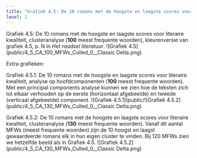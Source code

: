 ```yaml
---
title: "Grafiek 4.5: De 10 romans met de hoogste en laagste scores voor literaire kwaliteit"
level: 2
---
```

Grafiek 4.5: De 10 romans met de hoogste en laagste scores voor literaire kwaliteit, clusteranalyse (**100** meest frequente woorden), kleurenversie van grafiek 4.5, p. N in *Het raadsel literatuur*.
![Grafiek 4.5](public/4_5_CA_100_MFWs_Culled_0__Classic Delta.png)

Extra grafieken:

Grafiek 4.5.1:  De 10 romans met de hoogste en laagste scores voor literaire kwaliteit, analyse op hoofdcomponenten (**100** meest frequente woorden). Met een principal components analyse kunnen we zien hoe de teksten zich tot elkaar verhouden op de eerste (horizontaal afgebeelde) en tweede (verticaal afgebeelde) component.
![Grafiek 4.5.1](public/![Grafiek 4.5.2](public/4_5_CA_130_MFWs_Culled_0__Classic Delta.png)

Grafiek 4.5.2:  De 10 romans met de hoogste en laagste scores voor literaire kwaliteit, clusteranalyse (**130** meest frequente woorden). Vanaf dit aantal MFWs (meest frequente woorden) zijn de 10 hoogst en laagst gewaardeerde romans elk in hun eigen cluster te vinden. Bij 120 MFWs zien we hetzelfde beeld als in Grafiek 4.5.
![Grafiek 4.5.2](public/4_5_CA_130_MFWs_Culled_0__Classic Delta.png)
